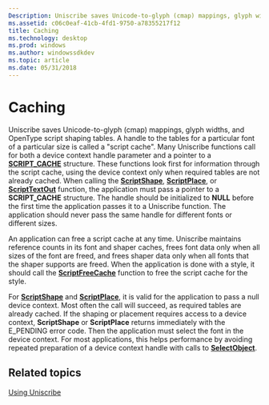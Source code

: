 ```yaml
---
Description: Uniscribe saves Unicode-to-glyph (cmap) mappings, glyph widths, and OpenType script shaping tables.
ms.assetid: c06c0eaf-41cb-4fd1-9750-a78355217f12
title: Caching
ms.technology: desktop
ms.prod: windows
ms.author: windowssdkdev
ms.topic: article
ms.date: 05/31/2018
---
```


# Caching

Uniscribe saves Unicode-to-glyph (cmap) mappings, glyph widths, and OpenType script shaping tables. A handle to the tables for a particular font of a particular size is called a "script cache". Many Uniscribe functions call for both a device context handle parameter and a pointer to a [**SCRIPT\_CACHE**](script-cache.md) structure. These functions look first for information through the script cache, using the device context only when required tables are not already cached. When calling the [**ScriptShape**](/windows/desktop/api/Usp10/nf-usp10-scriptshape), [**ScriptPlace**](/windows/desktop/api/Usp10/nf-usp10-scriptplace), or [**ScriptTextOut**](/windows/desktop/api/Usp10/nf-usp10-scripttextout) function, the application must pass a pointer to a **SCRIPT\_CACHE** structure. The handle should be initialized to **NULL** before the first time the application passes it to a Uniscribe function. The application should never pass the same handle for different fonts or different sizes.

An application can free a script cache at any time. Uniscribe maintains reference counts in its font and shaper caches, frees font data only when all sizes of the font are freed, and frees shaper data only when all fonts that the shaper supports are freed. When the application is done with a style, it should call the [**ScriptFreeCache**](/windows/desktop/api/Usp10/nf-usp10-scriptfreecache) function to free the script cache for the style.

For [**ScriptShape**](/windows/desktop/api/Usp10/nf-usp10-scriptshape) and [**ScriptPlace**](/windows/desktop/api/Usp10/nf-usp10-scriptplace), it is valid for the application to pass a null device context. Most often the call will succeed, as required tables are already cached. If the shaping or placement requires access to a device context, **ScriptShape** or **ScriptPlace** returns immediately with the E\_PENDING error code. Then the application must select the font in the device context. For most applications, this helps performance by avoiding repeated preparation of a device context handle with calls to [**SelectObject**](https://msdn.microsoft.com/windows/desktop/a89b875e-923d-4048-bc61-8dea132cc56d).

## Related topics

<dl> <dt>

[Using Uniscribe](using-uniscribe.md)
</dt> </dl>

 

 



